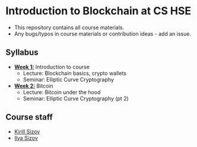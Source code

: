 # Introduction to Blockchain at CS HSE

- This repository contains all course materials.
- Any bugs/typos in course materials or contribution ideas - add an issue.

## Syllabus

- [**Week 1:**](https://github.com/sizovk/blockchain-hse/tree/2024-2025/week-1) Introduction to course
    - Lecture: Blockchain basics, crypto wallets
    - Seminar: Elliptic Curve Cryptography
- [**Week 2:**](https://github.com/sizovk/blockchain-hse/tree/2024-2025/week-2) Bitcoin
    - Lecture: Bitcoin under the hood
    - Seminar: Elliptic Curve Cryptography (pt 2)

## Course staff

- [Kirill Sizov](https://t.me/kirillsizov)
- [Ilya Sizov](https://t.me/sizovjr)